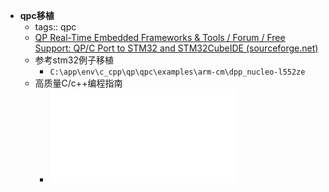 - **qpc移植**
	- tags:: qpc
	- [QP Real-Time Embedded Frameworks & Tools / Forum / Free Support: QP/C Port to STM32 and STM32CubeIDE (sourceforge.net)](https://sourceforge.net/p/qpc/discussion/668726/thread/83e0c6bf99/)
	- 参考stm32例子移植
		- `C:\app\env\c_cpp\qp\qpc\examples\arm-cm\dpp_nucleo-l552ze`
	- 高质量C/c++编程指南
		- ![高质量C编程指南.pdf](../assets/高质量C编程指南_1714318752058_0.pdf)
